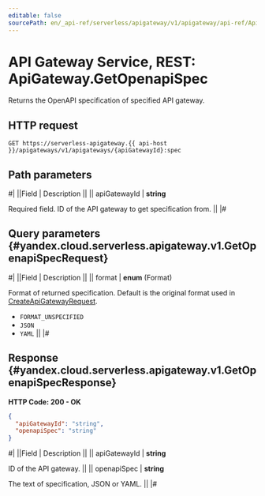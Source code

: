 ```yaml
---
editable: false
sourcePath: en/_api-ref/serverless/apigateway/v1/apigateway/api-ref/ApiGateway/getOpenapiSpec.md
---
```


# API Gateway Service, REST: ApiGateway.GetOpenapiSpec

Returns the OpenAPI specification of specified API gateway.

## HTTP request

```
GET https://serverless-apigateway.{{ api-host }}/apigateways/v1/apigateways/{apiGatewayId}:spec
```

## Path parameters

#|
||Field | Description ||
|| apiGatewayId | **string**

Required field. ID of the API gateway to get specification from. ||
|#

## Query parameters {#yandex.cloud.serverless.apigateway.v1.GetOpenapiSpecRequest}

#|
||Field | Description ||
|| format | **enum** (Format)

Format of returned specification. Default is the original format used in [CreateApiGatewayRequest](/docs/functions/api-gateway/api-ref/ApiGateway/create#yandex.cloud.serverless.apigateway.v1.CreateApiGatewayRequest).

- `FORMAT_UNSPECIFIED`
- `JSON`
- `YAML` ||
|#

## Response {#yandex.cloud.serverless.apigateway.v1.GetOpenapiSpecResponse}

**HTTP Code: 200 - OK**

```json
{
  "apiGatewayId": "string",
  "openapiSpec": "string"
}
```

#|
||Field | Description ||
|| apiGatewayId | **string**

ID of the API gateway. ||
|| openapiSpec | **string**

The text of specification, JSON or YAML. ||
|#